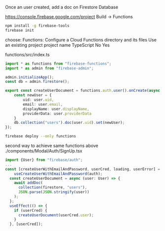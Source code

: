 Once an user created, add a doc on Firestore Database

https://console.firebase.google.com/project
Build -> Functions

```bash
npm install -g firebase-tools
firebase init
```

choose:
Functions: Configure a Cloud Functions directory and its files
Use an existing project
project name
TypeScript
No
Yes

functions/src/index.ts
```ts
import * as functions from "firebase-functions";
import * as admin from "firebase-admin";

admin.initializeApp();
const db = admin.firestore();

export const createUserDocument = functions.auth.user().onCreate(async (user) => {
    const newUser = {
        uid: user.uid,
        email: user.email,
        displayName: user.displayName,
        providerData: user.providerData
    }
    db.collection("users").doc(user.uid).set(newUser);
});
```

```bash
firebase deploy --only functions
```

second way to achieve same functions above
./components/Modal/Auth/SignUp.tsx
```ts
import {User} from "firebase/auth";
...
const [createUserWithEmailAndPassword, userCred, loading, userError] =
    useCreateUserWithEmailAndPassword(auth);
  const createUserDocument = async (user: User) => {
    await addDoc(
      collection(firestore, "users"),
      JSON.parse(JSON.stringify(user))
    );
  };
  useEffect(() => {
    if (userCred) {
      createUserDocument(userCred.user);
    }
  }, [userCred]);
```